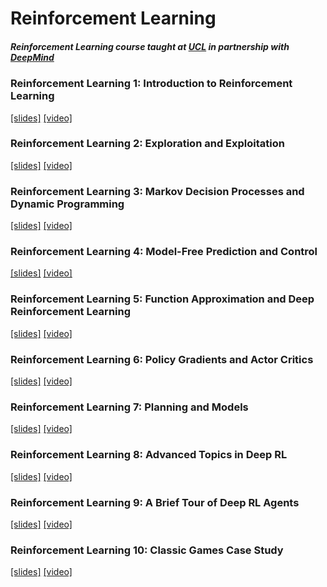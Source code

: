 # Reinforcement Learning

##### Reinforcement Learning course taught at [UCL](http://www.cs.ucl.ac.uk/current_students/syllabus/compgi/compgi22_advanced_deep_learning_and_reinforcement_learning/) in partnership with [DeepMind](https://deepmind.com)

### Reinforcement Learning 1: Introduction to Reinforcement Learning  
[[slides]](https://github.com/enggen/Advanced-Deep-Learning-and-Reinforcement-Learning-DeepMind/blob/master/lecture%20slides/rl_01%20Introduction%20to%20Reinforcement%20Learning.pdf) [[video]](https://www.youtube.com/watch?v=ISk80iLhdfU&index=4&list=PLqYmG7hTraZDNJre23vqCGIVpfZ_K2RZs)

### Reinforcement Learning 2: Exploration and Exploitation  
[[slides]](https://github.com/enggen/Advanced-Deep-Learning-and-Reinforcement-Learning-DeepMind/blob/master/lecture%20slides/rl_02%20Exploration%20and%20Exploitation.pdf) [[video]](https://www.youtube.com/watch?v=eM6IBYVqXEA&list=PLqYmG7hTraZDNJre23vqCGIVpfZ_K2RZs&index=5)

### Reinforcement Learning 3: Markov Decision Processes and Dynamic Programming  
[[slides]](https://github.com/enggen/Advanced-Deep-Learning-and-Reinforcement-Learning-DeepMind/blob/master/lecture%20slides/rl_03%20Markov%20Decision%20Processes%20and%20Dynamic%20Programming.pdf) [[video]](https://www.youtube.com/watch?v=hMbxmRyDw5M&list=PLqYmG7hTraZDNJre23vqCGIVpfZ_K2RZs&index=6)

### Reinforcement Learning 4: Model-Free Prediction and Control  
[[slides]](https://github.com/enggen/Advanced-Deep-Learning-and-Reinforcement-Learning-DeepMind/blob/master/lecture%20slides/rl_04%20Model-Free%20Prediction%20and%20Control.pdf) [[video]](https://www.youtube.com/watch?v=nnxHlg-2WgA&list=PLqYmG7hTraZDNJre23vqCGIVpfZ_K2RZs&index=7)

### Reinforcement Learning 5: Function Approximation and Deep Reinforcement Learning  
[[slides]](https://github.com/enggen/Advanced-Deep-Learning-and-Reinforcement-Learning-DeepMind/blob/master/lecture%20slides/rl_05%20Function%20Approximation%20and%20Deep%20Reinforcement%20Learning.pdf) [[video]](https://www.youtube.com/watch?v=wAk1lxmiW4c&list=PLqYmG7hTraZDNJre23vqCGIVpfZ_K2RZs&index=9)

### Reinforcement Learning 6: Policy Gradients and Actor Critics  
[[slides]](https://github.com/enggen/Advanced-Deep-Learning-and-Reinforcement-Learning-DeepMind/blob/master/lecture%20slides/rl_06%20Policy%20Gradients%20and%20Actor%20Critics.pdf) [[video]](https://www.youtube.com/watch?v=bRfUxQs6xIM&list=PLqYmG7hTraZDNJre23vqCGIVpfZ_K2RZs&index=10)

### Reinforcement Learning 7: Planning and Models  
[[slides]](https://github.com/enggen/Advanced-Deep-Learning-and-Reinforcement-Learning-DeepMind/blob/master/lecture%20slides/rl_07%20Planning%20and%20Models.pdf) [[video]](https://www.youtube.com/watch?v=Xrxrd8nl4YI&list=PLqYmG7hTraZDNJre23vqCGIVpfZ_K2RZs&index=12)

### Reinforcement Learning 8: Advanced Topics in Deep RL  
[[slides]](https://github.com/enggen/Advanced-Deep-Learning-and-Reinforcement-Learning-DeepMind/blob/master/lecture%20slides/rl_08%20Advanced%20Topics%20in%20Deep%20RL.pdf) [[video]](https://www.youtube.com/watch?v=L6xaQ501jEs&index=14&list=PLqYmG7hTraZDNJre23vqCGIVpfZ_K2RZs)

### Reinforcement Learning 9: A Brief Tour of Deep RL Agents  
[[slides]]() [[video]](https://www.youtube.com/watch?v=-mhBD8Frkc4&index=16&list=PLqYmG7hTraZDNJre23vqCGIVpfZ_K2RZs)

### Reinforcement Learning 10: Classic Games Case Study  
[[slides]]() [[video]](https://www.youtube.com/watch?v=ld28AU7DDB4&list=PLqYmG7hTraZDNJre23vqCGIVpfZ_K2RZs&index=18)


